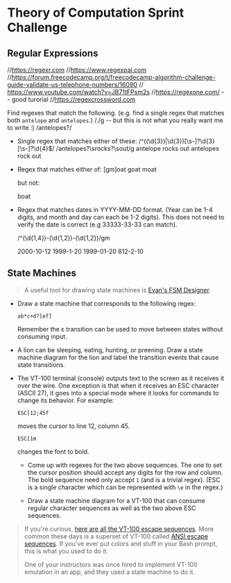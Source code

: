 # Theory of Computation Sprint Challenge

## Regular Expressions

//https://regexr.com 
//https://www.regexpal.com
//https://forum.freecodecamp.org/t/freecodecamp-algorithm-challenge-guide-validate-us-telephone-numbers/16090
// https://www.youtube.com/watch?v=JB71tFPsm2s
//https://regexone.com/  -- good turorial
//https://regexcrossword.com

Find regexes that match the following. (e.g. find a single regex that matches
both `antelope` and `antelopes`.)
/./g  -- but this is not what you really want me to write :)
/antelopes?/

* Single regex that matches either of these:
/^(\(\d{3}\)|\d{3})[\s\-]?\d{3}[\s\-]?\d{4}$/
  /antelopes?\srocks?\sout/g
    antelope rocks out
    antelopes rock out

* Regex that matches either of:
  [gm]oat
    goat
    moat

  but not:

    boat

* Regex that matches dates in YYYY-MM-DD format. (Year can be 1-4 digits, and
  month and day can each be 1-2 digits). This does not need to verify the date
  is correct (e.g 33333-33-33 can match).

  /^(\d{1,4})-(\d{1,2})-(\d{1,2})/gm

  2000-10-12
  1999-1-20
  1999-01-20
  812-2-10

## State Machines

> A useful tool for drawing state machines is [Evan's FSM
> Designer](http://madebyevan.com/fsm/).

* Draw a state machine that corresponds to the following regex:

      ab*c+d?[ef]

  Remember the ε transition can be used to move between states without
  consuming input. 

* A lion can be sleeping, eating, hunting, or preening. Draw a state
  machine diagram for the lion and label the transition events that
  cause state transitions.

* The VT-100 terminal (console) outputs text to the screen as it
  receives it over the wire. One exception is that when it receives an
  ESC character (ASCII 27), it goes into a special mode where it looks
  for commands to change its behavior. For example:

      ESC[12;45f

  moves the cursor to line 12, column 45.

      ESC[1m

  changes the font to bold.

  * Come up with regexes for the two above sequences. The one to set the
    cursor position should accept any digits for the row and column. The
    bold sequence need only accept `1` (and is a trivial regex). (ESC is
    a single character which can be represented with `\e` in the regex.)

  * Draw a state machine diagram for a VT-100 that can consume regular
    character sequences as well as the two above ESC sequences.

> If you're curious, [here are all the VT-100 escape
> sequences](http://ascii-table.com/ansi-escape-sequences-vt-100.php).
> More common these days is a superset of VT-100 called [ANSI escape
> sequences](http://ascii-table.com/ansi-escape-sequences.php). If
> you've ever put colors and stuff in your Bash prompt, this is what you
> used to do it.
>
> One of your instructors was once hired to implement VT-100 emulation
> in an app, and they used a state machine to do it.
